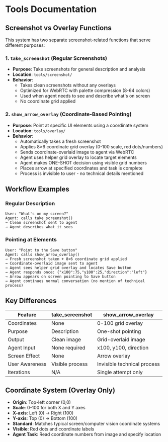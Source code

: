 # Tools Documentation

## Screenshot vs Overlay Functions

This system has two separate screenshot-related functions that serve different purposes:

### 1. `take_screenshot` (Regular Screenshots)
- **Purpose**: Take screenshots for general description and analysis
- **Location**: `tools/screenshot/`
- **Behavior**: 
  - Takes clean screenshots without any overlays
  - Optimized for WebRTC with palette compression (8-64 colors)
  - Used when agent needs to see and describe what's on screen
  - No coordinate grid applied

### 2. `show_arrow_overlay` (Coordinate-Based Pointing)
- **Purpose**: Point at specific UI elements using a coordinate system
- **Location**: `tools/overlay/`
- **Behavior**:
  - Automatically takes a fresh screenshot
  - Applies 8×6 coordinate grid overlay (0-100 scale, red dots/numbers)
  - Sends coordinate-overlaid image to agent via WebRTC
  - Agent uses helper grid overlay to locate target elements
  - Agent makes ONE-SHOT decision using visible grid numbers
  - Places arrow at specified coordinates and task is complete
  - Process is invisible to user - no technical details mentioned

## Workflow Examples

### Regular Description
```
User: "What's on my screen?"
Agent: calls take_screenshot()
→ Clean screenshot sent to agent
→ Agent describes what it sees
```

### Pointing at Elements
```
User: "Point to the Save button"
Agent: calls show_arrow_overlay()
→ Fresh screenshot taken + 8×6 coordinate grid applied
→ Coordinate-overlaid image sent to agent
→ Agent sees helper grid overlay and locates Save button
→ Agent responds once: {"x100":75,"y100":25,"direction":"left"}
→ Arrow appears on screen pointing to Save button
→ Agent continues normal conversation (no mention of technical process)
```

## Key Differences

| Feature | take_screenshot | show_arrow_overlay |
|---------|----------------|-------------------|
| Coordinates | None | 0-100 grid overlay |
| Purpose | Description | One-shot pointing |
| Output | Clean image | Grid-overlaid image |
| Agent Input | None required | x100, y100, direction |
| Screen Effect | None | Arrow overlay |
| User Awareness | Visible process | Invisible technical process |
| Iterations | N/A | Single attempt only |

## Coordinate System (Overlay Only)

- **Origin**: Top-left corner (0,0)  
- **Scale**: 0-100 for both X and Y axes
- **X-axis**: Left (0) → Right (100)
- **Y-axis**: Top (0) → Bottom (100)
- **Standard**: Matches typical screen/computer vision coordinate systems
- **Visible**: Red dots and coordinate labels
- **Agent Task**: Read coordinate numbers from image and specify location
